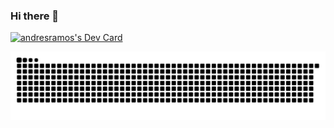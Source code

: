 ### Hi there 👋
<a href="https://app.daily.dev/andresramos"><img src="https://api.daily.dev/devcards/v2/8YmgfgRiFdAaegkJaqGif.png?r=p0n&type=default" width="356" alt="andresramos's Dev Card"/></a>

![Snake animation](https://github.com/andreramosilva/andreramosilva/blob/output/github-contribution-grid-snake.svg)



<!--
**andreramosilva/andreramosilva** is a ✨ _special_ ✨ repository because its `README.md` (this file) appears on your GitHub profile.

Here are some ideas to get you started:



- 🔭 I’m currently working on ...
- 🌱 I’m currently learning ...
- 👯 I’m looking to collaborate on ...
- 🤔 I’m looking for help with ...
- 💬 Ask me about ...
- 📫 How to reach me: ...
- 😄 Pronouns: ...
- ⚡ Fun fact: ...
-->
